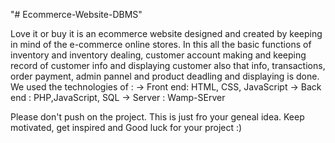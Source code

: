 "# Ecommerce-Website-DBMS" 

Love it or buy it is an ecommerce website designed and created by keeping in mind of the e-commerce online stores.
In this all the basic functions of inventory and inventory dealing, customer account making and keeping record of 
customer info and displaying customer also that info, transactions, order payment, admin pannel and product 
deadling and displaying is done.
We used the technologies of :
-> Front end: HTML, CSS, JavaScript
-> Back end : PHP,JavaScript, SQL
-> Server : Wamp-SErver

Please don't push on the project. This is just fro your geneal idea.
Keep motivated, get inspired and Good luck for your project :)
#
